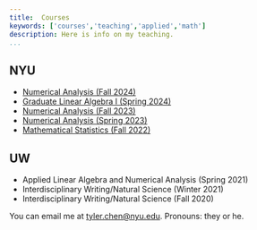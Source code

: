 ```yaml
---
title:  Courses
keywords: ['courses','teaching','applied','math']
description: Here is info on my teaching.
...
```



## NYU

- [Numerical Analysis (Fall 2024)](./na_f2024)
- [Graduate Linear Algebra I (Spring 2024)](./la_s2024)
- [Numerical Analysis (Fall 2023)](./na_f2023)
- [Numerical Analysis (Spring 2023)](./na_s2023)
- [Mathematical Statistics (Fall 2022)](./mathstats_f2022)

## UW

- Applied Linear Algebra and Numerical Analysis (Spring 2021)
- Interdisciplinary Writing/Natural Science (Winter 2021)
- Interdisciplinary Writing/Natural Science (Fall 2020)


You can email me at [tyler.chen@nyu.edu](mailto:tyler.chen@nyu.edu).
Pronouns: they or he.
